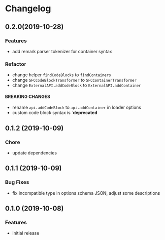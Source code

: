 # Changelog

<a name="0.2.0"></a>
## 0.2.0(2019-10-28)

### Features

* add remark parser tokenizer for container syntax

### Refactor

* change helper `findCodeBlocks` to `findContainers`
* change `SFCCodeBlockTransformer` to `SFCContainerTransformer`
* change `ExternalAPI.addCodeBlock` to `ExternalAPI.addContainer` 

#### BREAKING CHANGES

* rename `api.addCodeBlock` to  `api.addContainer` in loader options
* custom code block syntax is `**deprecated**

<a name="0.1.2"></a>
## 0.1.2 (2019-10-09)

### Chore

* update dependencies

<a name="0.1.1"></a>
## 0.1.1 (2019-10-09)

### Bug Fixes

* fix incompatible type in options schema JSON, adjust some descriptions

<a name="0.1.0"></a>
## 0.1.0 (2019-10-08)

### Features

* initial release
